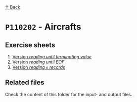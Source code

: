 [↑ Back](../../README.md)

# `P110202` - Aircrafts

## Exercise sheets

1. [Version *reading until terminating value*](./sheet-end.md)
1. [Version *reading until EOF*](./sheet-eof.md)
1. [Version *reading `n` records*](./sheet-n.md)

## Related files

Check the content of this folder for the input- and output files.
